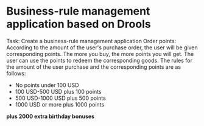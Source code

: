 # Business-rule management application based on Drools
Task: Create a business-rule management application
Order points: According to the amount of the user's purchase order, the user will be given corresponding points. The more you buy, the more points you will get. The user can use the points to redeem the corresponding goods. The rules for the amount of the user purchase and the corresponding points are as follows:
* No points under 100 USD
* 100 USD-500 USD plus 100 points
* 500 USD-1000 USD plus 500 points
* 1000 USD or more plus 1000 points


**plus 2000 extra birthday bonuses**